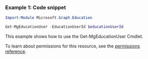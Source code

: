### Example 1: Code snippet

```powershellImport-Module Microsoft.Graph.Education

Get-MgEducationUser -EducationUserId $educationUserId
```
This example shows how to use the Get-MgEducationUser Cmdlet.
To learn about permissions for this resource, see the [permissions reference](/graph/permissions-reference).

